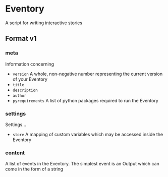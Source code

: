 # Eventory
A script for writing interactive stories
## Format v1
### meta
Information concerning 
- `version` A whole, non-negative number representing the current version of your Eventory
- `title`
- `description`
- `author`
- `pyrequirements` A list of python packages required to run the Eventory
### settings
Settings...
- `store` A mapping of custom variables which may be accessed inside the Eventory
### content
A list of events in the Eventory. The simplest event is an Output which can come in the form of a string